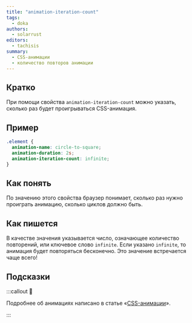 ```yaml
---
title: "animation-iteration-count"
tags:
  - doka
authors:
  - solarrust
editors:
  - tachisis
summary:
  - CSS-анимации
  - количество повторов анимации
---
```


## Кратко

При помощи свойства `animation-iteration-count` можно указать, сколько раз будет проигрываться CSS-анимация.

## Пример

```css
.element {
  animation-name: circle-to-square;
  animation-duration: 2s;
  animation-iteration-count: infinite;
}
```

## Как понять

По значению этого свойства браузер понимает, сколько раз нужно проиграть анимацию, сколько циклов должно быть.

## Как пишется

В качестве значения указывается число, означающее количество повторений, или ключевое слово `infinite`. Если указано `infinite`, то анимация будет повторяться бесконечно. Это значение встречается чаще всего!

## Подсказки

:::callout 🦄

Подробнее об анимациях написано в статье «[CSS-анимации](/css/animation)».

:::
